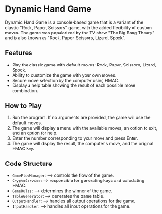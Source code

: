 # Dynamic Hand Game

Dynamic Hand Game is a console-based game that is a variant of the classic "Rock, Paper, Scissors" game, with the added flexibility of custom moves. 
The game was popularized by the TV show "The Big Bang Theory" and is also known as "Rock, Paper, Scissors, Lizard, Spock". 

## Features

- Play the classic game with default moves: Rock, Paper, Scissors, Lizard, Spock.
- Ability to customize the game with your own moves.
- Secure move selection by the computer using HMAC.
- Display a help table showing the result of each possible move combination.

## How to Play

1. Run the program. If no arguments are provided, the game will use the default moves.
2. The game will display a menu with the available moves, an option to exit, and an option for help.
3. Enter the number corresponding to your move and press Enter.
4. The game will display the result, the computer's move, and the original HMAC key.

## Code Structure

- `GameFlowManager`: --> controls the flow of the game.
- `CryptoService`:   --> responsible for generating keys and calculating HMAC.
- `GameRules`:       --> determines the winner of the game.
- `TableGenerator`:  --> generates the game table.
- `OutputHandler`:   --> handles all output operations for the game.
- `InputHandler`:    --> handles all input operations for the game.


